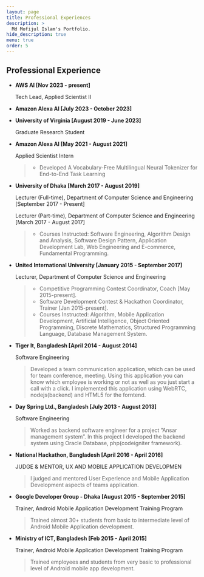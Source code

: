 ```yaml
---
layout: page
title: Professional Experiences
description: >
  Md Mofijul Islam's Portfolio.
hide_description: true
menu: true
order: 5
---
```


## Professional Experience
* **AWS  AI [Nov 2023 - present]**
  
  Tech Lead, Applied Scientist II
  
* **Amazon Alexa AI [July 2023 - October 2023]**
  
* **University of Virginia [August 2019 - June 2023]**

  Graduate  Research Student
  
* **Amazon Alexa AI [May 2021 - August 2021]**
  
  Applied Scientist Intern 
  >* Developed A Vocabulary-Free Multilingual Neural Tokenizer for End-to-End Task Learning

* **University of Dhaka  [March 2017 - August 2019]**

  Lecturer (Full-time), Department of Computer Science and Engineering  [September 2017 - Present]
  
  Lecturer (Part-time), Department of Computer Science and Engineering  [March 2017 - August 2017]
  >* Courses Instructed: Software Engineering, Algorithm Design and Analysis, Software Design Pattern, Application Development Lab, Web Engineering and E-commerce, Fundamental Programming.

* **United International University  [January 2015 - September 2017]**

  Lecturer, Department of Computer Science and Engineering 
  >* Competitive Programming Contest Coordinator, Coach [May 2015-present].
  >* Software Development Contest & Hackathon Coordinator, Trainer [Jan 2015-present].
  >* Courses Instructed: Algorithm, Mobile Application Development, Artificial Intelligence, Object Oriented Programming, Discrete Mathematics, Structured Programming Language, Database Management System.

* **Tiger It, Bangladesh  [April 2014 - August 2014]**

  Software Engineering

  > Developed a team communication application, which can be used for team conference, meeting. Using this application you can know which employee is working or not as well as you just start a call with a click. I implemented this application using WebRTC, nodejs(backend) and HTML5 for the forntend.

* **Day Spring Ltd., Bangladesh  [July 2013 - August 2013]**

  Software Engineering

  >Worked as backend software engineer for a project ”Ansar management system”. In this project I developed the backend system using Oracle Database, php(codeigniter framework).

* **National Hackathon, Bangladesh  [April 2016 - April 2016]**

  JUDGE & MENTOR, UX AND MOBILE APPLICATION DEVELOPMEN

  >I judged and mentored User Experience and Mobile Application Development aspects of teams application.

* **Google Developer Group - Dhaka  [August 2015 - September 2015]**

  Trainer, Android Mobile Application Development Training Program

  >Trained almost 30+ students from basic to intermediate level of Android Mobile Application development.

* **Ministry of ICT, Bangladesh  [Feb 2015 - April 2015]**

  
  Trainer, Android Mobile Application Development Training Program

  >Trained employees and students from very basic to professional level of Android mobile app development.
